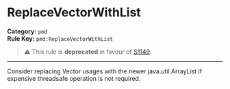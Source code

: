# ReplaceVectorWithList
**Category:** `pmd`<br/>
**Rule Key:** `pmd:ReplaceVectorWithList`<br/>
> :warning: This rule is **deprecated** in favour of [S1149](https://rules.sonarsource.com/java/RSPEC-1149).

-----

Consider replacing Vector usages with the newer java.util.ArrayList if expensive threadsafe operation is not required.
